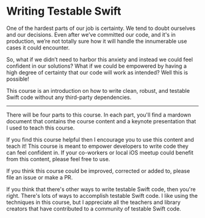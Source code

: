 # Writing Testable Swift

One of the hardest parts of our job is certainty. We tend to doubt ourselves and our decisions. Even after we’ve committed our code, and it's in production, we’re not totally sure how it will handle the innumerable use cases it could encounter.

So, what if we didn’t need to harbor this anxiety and instead we could feel confident in our solutions? What if we could be empowered by having a high degree of certainty that our code will work as intended? Well this is possible!

This course is an introduction on how to write clean, robust, and testable Swift code without any third-party dependencies.

----

There will be four parts to this course. In each part, you'll find a mardown document that contains the course content and a keynote presentation that I used to teach this course.

If you find this course helpful then I encourage you to use this content and teach it! This course is meant to empower developers to write code they can feel confident in. If your co-workers or local iOS meetup could benefit from this content, please feel free to use.

If you think this course could be improved, corrected or added to, please file an issue or make a PR.

If you think that there's other ways to write testable Swift code, then you're right. There's lots of ways to accomplish testable Swift code. I like using the techniques in this course, but I appreciate all the teachers and library creators that have contributed to a community of testable Swift code.
